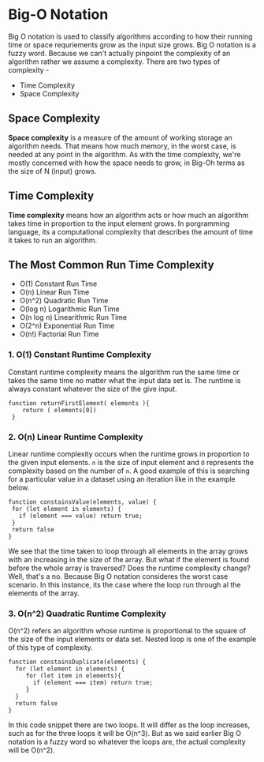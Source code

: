# Big-O Notation
Big O notation is used to classify algorithms according to how their running time or space requriements grow as the input size grows. Big O notation is a fuzzy word. Because we can't actually pinpoint the complexity of an algorithm rather we assume a complexity. There are two types of complexity - 

- Time Complexity
- Space Complexity 

## Space Complexity
**Space complexity** is a measure of the amount of working storage an algorithm needs. That means how much memory, in the worst case, is needed at any point in the algorithm. As with the time complexity, we're mostly concerned with how the space needs to grow, in Big-Oh terms as the size of N (input) grows.

## Time Complexity 
**Time complexity** means how an algorithm acts or how much an algorithm takes time in proportion to the input element grows. In porgramming language, its a computational complexity that describes the amount of time it takes to run an algorithm. 

## The Most Common Run Time Complexity
- O(1) Constant Run Time 
- O(n) Linear Run Time 
- O(n^2) Quadratic Run Time 
- O(log n) Logarithmic Run Time
- O(n log n) Linearithmic Run Time 
- O(2^n) Exponential Run Time 
- O(n!) Factorial Run Time

### 1. O(1) Constant Runtime Complexity
Constant runtime complexity means the algorithm run the same time or takes the same time no matter what the input data set is. The runtime is always constant whatever the size of the give input.
```
function returnFirstElement( elements ){
	return ( elements[0])
 }
 ```

 ### 2. O(n) Linear Runtime Complexity
 Linear runtime complexity occurs when the runtime grows in proportion to the given input elements. `n` is the size of input element and `O` represents the complexity based on the number of `n`. A good example of this is searching for a particular value in a dataset using an iteration like in the example below.
 ```
 function constainsValue(elements, value) {
  for (let element in elements) {
    if (element === value) return true;
  }
  return false
}
```
We see that the time taken to loop through all elements in the array grows with an increasing in the size of the array. But what if the element is found before the whole array is traversed? Does the runtime complexity change? Well, that's a no. Because Big O notation consideres the worst case scenario. In this instance, its the case where the loop run through al the elements of the array. 

### 3. O(n^2) Quadratic Runtime Complexity

O(n^2) refers an algorithm whose runtime is proportional to the square of the size of the input elements or data set. Nested loop is one of the example of this type of complexity. 
```
function constainsDuplicate(elements) {
  for (let element in elements) {
     for (let item in elements){
       if (element === item) return true;
     }
  }
  return false
}
```
In this code snippet there are two loops. It will differ as the loop increases, such as for the three loops it will be O(n^3). But as we said earlier Big O notation is a fuzzy word so whatever the loops are, the actual complexity will be O(n^2).
